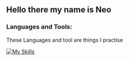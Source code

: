 ## Hello there my name is Neo

### Languages and Tools:
<p> These Languages and tool are things I practise </p>

[![My Skills](https://skillicons.dev/icons?i=js,react,nodejs,php,html,css,vscode)](https://skillicons.dev)

<!--
**naalt0/naalt0** is a ✨ _special_ ✨ repository because its `README.md` (this file) appears on your GitHub profile.

Here are some ideas to get you started:

- 🔭 I’m currently working on ...
- 🌱 I’m currently learning ...
- 👯 I’m looking to collaborate on ...
- 🤔 I’m looking for help with ...
- 💬 Ask me about ...
- 📫 How to reach me: ...
- 😄 Pronouns: ...
- ⚡ Fun fact: ...
-->

